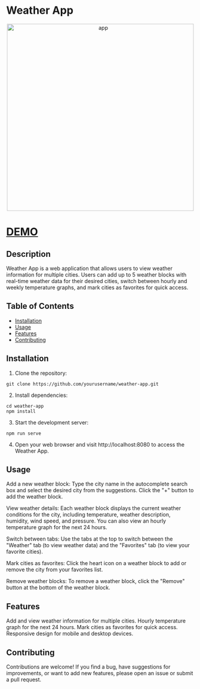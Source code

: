# Weather App

<p align="center">
  <img src="https://github.com/Sveta-Kryukova/vue-app/assets/116656921/75c64475-f535-492d-aaf1-b3ccb8d28ef2" alt="app" width=500">
</p>

# [DEMO](https://sveta-kryukova.github.io/vue-app/)

## Description

Weather App is a web application that allows users to view weather information for multiple cities. Users can add up to 5 weather blocks with real-time weather data for their desired cities, switch between hourly and weekly temperature graphs, and mark cities as favorites for quick access.

## Table of Contents

- [Installation](#installation)
- [Usage](#usage)
- [Features](#features)
- [Contributing](#contributing)

## Installation

1. Clone the repository:

```
git clone https://github.com/yourusername/weather-app.git
```

2. Install dependencies:

```
cd weather-app
npm install
```

3. Start the development server:

```
npm run serve
```

4. Open your web browser and visit http://localhost:8080 to access the Weather App.

## Usage
Add a new weather block: Type the city name in the autocomplete search box and select the desired city from the suggestions. Click the "+" button to add the weather block.

View weather details: Each weather block displays the current weather conditions for the city, including temperature, weather description, humidity, wind speed, and pressure. You can also view an hourly temperature graph for the next 24 hours.

Switch between tabs: Use the tabs at the top to switch between the "Weather" tab (to view weather data) and the "Favorites" tab (to view your favorite cities).

Mark cities as favorites: Click the heart icon on a weather block to add or remove the city from your favorites list.

Remove weather blocks: To remove a weather block, click the "Remove" button at the bottom of the weather block.

## Features
Add and view weather information for multiple cities.
Hourly temperature graph for the next 24 hours.
Mark cities as favorites for quick access.
Responsive design for mobile and desktop devices.

## Contributing
Contributions are welcome! If you find a bug, have suggestions for improvements, or want to add new features, please open an issue or submit a pull request.
